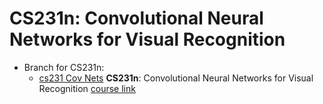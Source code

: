 CS231n: Convolutional Neural Networks for Visual Recognition
===========
 - Branch for CS231n:
 	- [cs231 Cov Nets](https://github.com/kapild/deeplearning/tree/cs231n_cov_nets/cs231n_cov_nets) **CS231n**: Convolutional Neural Networks for Visual Recognition [course link](http://cs231n.github.io/)
